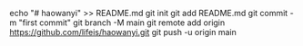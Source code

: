 echo "# haowanyi" >> README.md
git init
git add README.md
git commit -m "first commit"
git branch -M main
git remote add origin https://github.com/lifeis/haowanyi.git
git push -u origin main
